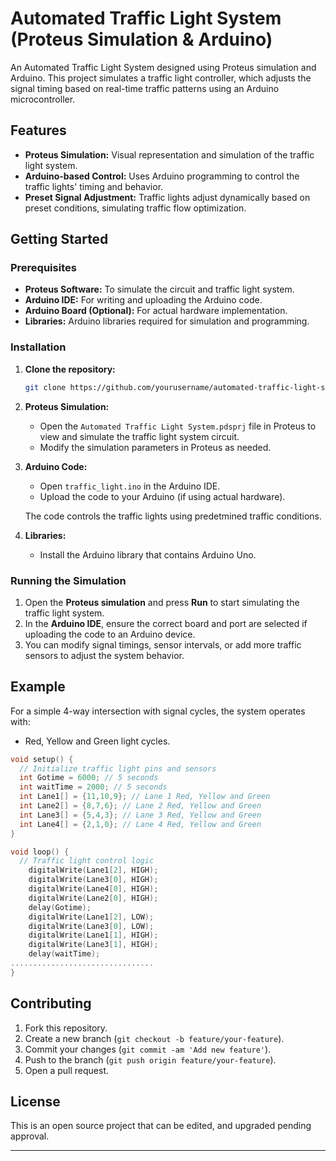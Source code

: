 # Automated Traffic Light System (Proteus Simulation & Arduino)

An Automated Traffic Light System designed using Proteus simulation and Arduino. This project simulates a traffic light controller, which adjusts the signal timing based on real-time traffic patterns using an Arduino microcontroller.

## Features

- **Proteus Simulation:** Visual representation and simulation of the traffic light system.
- **Arduino-based Control:** Uses Arduino programming to control the traffic lights' timing and behavior.
- **Preset Signal Adjustment:** Traffic lights adjust dynamically based on preset conditions, simulating traffic flow optimization.

## Getting Started

### Prerequisites

- **Proteus Software:** To simulate the circuit and traffic light system.
- **Arduino IDE:** For writing and uploading the Arduino code.
- **Arduino Board (Optional):** For actual hardware implementation.
- **Libraries:** Arduino libraries required for simulation and programming.

### Installation

1. **Clone the repository:**

   ```bash
   git clone https://github.com/yourusername/automated-traffic-light-system.git
   ```

2. **Proteus Simulation:**
   - Open the `Automated Traffic Light System.pdsprj` file in Proteus to view and simulate the traffic light system circuit.
   - Modify the simulation parameters in Proteus as needed.

3. **Arduino Code:**
   - Open `traffic_light.ino` in the Arduino IDE.
   - Upload the code to your Arduino (if using actual hardware).
   
   The code controls the traffic lights using predetmined traffic conditions.

4. **Libraries:**
   - Install the Arduino library that contains Arduino Uno.

### Running the Simulation

1. Open the **Proteus simulation** and press **Run** to start simulating the traffic light system.
2. In the **Arduino IDE**, ensure the correct board and port are selected if uploading the code to an Arduino device.
3. You can modify signal timings, sensor intervals, or add more traffic sensors to adjust the system behavior.

## Example

For a simple 4-way intersection with signal cycles, the system operates with:
- Red, Yellow and Green light cycles.

```cpp
void setup() {
  // Initialize traffic light pins and sensors
  int Gotime = 6000; // 5 seconds
  int waitTime = 2000; // 5 seconds
  int Lane1[] = {11,10,9}; // Lane 1 Red, Yellow and Green
  int Lane2[] = {8,7,6}; // Lane 2 Red, Yellow and Green
  int Lane3[] = {5,4,3}; // Lane 3 Red, Yellow and Green
  int Lane4[] = {2,1,0}; // Lane 4 Red, Yellow and Green
}

void loop() {
  // Traffic light control logic
    digitalWrite(Lane1[2], HIGH);
    digitalWrite(Lane3[0], HIGH);
    digitalWrite(Lane4[0], HIGH);
    digitalWrite(Lane2[0], HIGH);
    delay(Gotime);
    digitalWrite(Lane1[2], LOW);
    digitalWrite(Lane3[0], LOW);
    digitalWrite(Lane1[1], HIGH);
    digitalWrite(Lane3[1], HIGH);
    delay(waitTime);
................................
}
```

## Contributing

1. Fork this repository.
2. Create a new branch (`git checkout -b feature/your-feature`).
3. Commit your changes (`git commit -am 'Add new feature'`).
4. Push to the branch (`git push origin feature/your-feature`).
5. Open a pull request.

## License

This is an open source project that can be edited, and upgraded pending approval.

---
